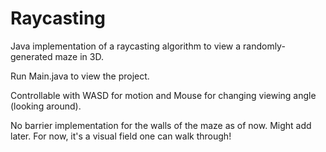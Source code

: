 # Raycasting
 Java implementation of a raycasting algorithm to view a randomly-generated maze in 3D.

Run Main.java to view the project.

Controllable with WASD for motion and Mouse for changing viewing angle (looking around). 

No barrier implementation for the walls of the maze as of now. Might add later. For now, it's a visual field one can walk through!
